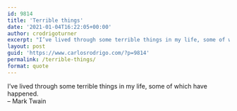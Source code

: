 ```yaml
---
id: 9814
title: 'Terrible things'
date: '2021-01-04T16:22:05+00:00'
author: crodrigoturner
excerpt: "I’ve lived through some terrible things in my life, some of which have happened.\n- Mark Twain"
layout: post
guid: 'https://www.carlosrodrigo.com/?p=9814'
permalink: /terrible-things/
format: quote
---
```


I’ve lived through some terrible things in my life, some of which have happened.  
– Mark Twain